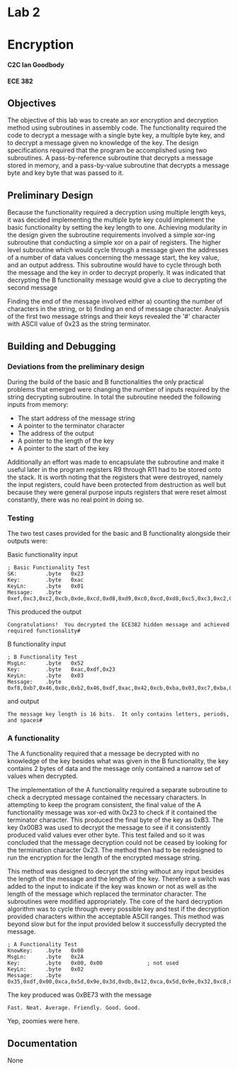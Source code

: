 # Lab 2
# Encryption
#### C2C Ian Goodbody
#### ECE 382

## Objectives

The objective of this lab was to create an xor encryption and decryption method using subroutines in assembly code. The functionality required the code  to decrypt a message with a single byte key, a multiple byte key, and to decrypt a message given no knowledge of the key. The design specifications required that the program be accomplished using two subroutines. A pass-by-reference subroutine that decrypts a message stored in memory, and a pass-by-value subroutine that decrypts a message byte and key byte that was passed to it. 

## Preliminary Design

Because the functionality required a decryption using multiple length keys, it was decided implementing the multiple byte key could implement the basic functionality by setting the key length to one. Achieving modularity in the design given the subroutine requirements involved a simple xor-ing subroutine that conducting a simple xor on a pair of registers. The higher level subroutine which would cycle through a message given the addresses of a number of data values concerning the message start, the key value, and an output address. This subroutine would have to cycle through both the message and the key in order to decrypt properly. It was indicated that decrypting the B functionality message would give a clue to decrypting the second message

Finding the end of the message involved either a) counting the number of characters in the string, or b) finding an end of message character. Analysis of the first two message strings and their keys revealed the '#' character with ASCII value of 0x23 as the string terminator.

## Building and Debugging

### Deviations from the preliminary design

During the build of the basic and B functionalities the only practical problems that emerged were changing the number of inputs required by the string decrypting subroutine. In total the subroutine needed the following inputs from memory:

* The start address of the message string
* A pointer to the terminator character
* The address of the output
* A pointer to the length of the key
* A pointer to the start of the key

Additionally an effort was made to encapsulate the subroutine and make it useful later in the program registers R9 through R11 had to be stored onto the stack. It is worth noting that the registers that were destroyed, namely the input registers, could have been protected from destruction as well but because they were general purpose inputs registers that were reset almost constantly, there was no real point in doing so.

### Testing

The two test cases provided for the basic and B functionality alongside their outputs were:

Basic functionality input
```Assembly
; Basic Functionality Test
SK:			.byte	0x23
Key:		.byte	0xac
KeyLn:		.byte	0x01
Message:	.byte	0xef,0xc3,0xc2,0xcb,0xde,0xcd,0xd8,0xd9,0xc0,0xcd,0xd8,0xc5,0xc3,0xc2,0xdf,0x8d,0x8c,0x8c,0xf5,0xc3,0xd9,0x8c,0xc8,0xc9,0xcf,0xde,0xd5,0xdc,0xd8,0xc9,0xc8,0x8c,0xd8,0xc4,0xc9,0x8c,0xe9,0xef,0xe9,0x9f,0x94,0x9e,0x8c,0xc4,0xc5,0xc8,0xc8,0xc9,0xc2,0x8c,0xc1,0xc9,0xdf,0xdf,0xcd,0xcb,0xc9,0x8c,0xcd,0xc2,0xc8,0x8c,0xcd,0xcf,0xc4,0xc5,0xc9,0xda,0xc9,0xc8,0x8c,0xde,0xc9,0xdd,0xd9,0xc5,0xde,0xc9,0xc8,0x8c,0xca,0xd9,0xc2,0xcf,0xd8,0xc5,0xc3,0xc2,0xcd,0xc0,0xc5,0xd8,0xd5,0x8f
````

This produced the output
````
Congratulations!  You decrypted the ECE382 hidden message and achieved required functionality#
````

B functionality input
````Assembly
; B Functionality Test
MsgLn:		.byte	0x52
Key:		.byte	0xac,0xdf,0x23
KeyLn:		.byte	0x03
Message:	.byte	0xf8,0xb7,0x46,0x8c,0xb2,0x46,0xdf,0xac,0x42,0xcb,0xba,0x03,0xc7,0xba,0x5a,0x8c,0xb3,0x46,0xc2,0xb8,0x57,0xc4,0xff,0x4a,0xdf,0xff,0x12,0x9a,0xff,0x41,0xc5,0xab,0x50,0x82,0xff,0x03,0xe5,0xab,0x03,0xc3,0xb1,0x4f,0xd5,0xff,0x40,0xc3,0xb1,0x57,0xcd,0xb6,0x4d,0xdf,0xff,0x4f,0xc9,0xab,0x57,0xc9,0xad,0x50,0x80,0xff,0x53,0xc9,0xad,0x4a,0xc3,0xbb,0x50,0x80,0xff,0x42,0xc2,0xbb,0x03,0xdf,0xaf,0x42,0xcf,0xba,0x50,0x8f
````
and output
````
The message key length is 16 bits.  It only contains letters, periods, and spaces#
````

### A functionality

The A functionality required that a message be decrypted with no knowledge of the key besides what was given in the B functionality, the key contains 2 bytes of data and the message only contained a narrow set of values when decrypted. 

The implementation of the A functionality required a separate subroutine to check a decrypted message contained the necessary characters. In attempting to keep the program consistent, the final value of the A functionality message was xor-ed with 0x23 to check if it contained the terminator character. This produced the final byte of the key as 0xB3. The key 0x00B3 was used to decrypt the message to see if it consistently produced valid values ever other byte. This test failed and so it was concluded that the message decryption could not be ceased by looking for the termination character 0x23. The method then had to be redesigned to run the encryption for the length of the encrypted message string.

This method was designed to decrypt the string without any input besides the length of the message and the length of the key. Therefore a switch was added to the input to indicate if the key was known or not as well as the length of the message which replaced the terminator character. The subroutines were modified appropriately. The core of the hard decryption algorithm was to cycle through every possible key and test if the decryption provided characters within the acceptable ASCII ranges. This method was beyond slow but for the input provided below it successfully decrypted the message.

````Assembly
; A Functionality Test
KnowKey:	.byte	0x00
MsgLn:		.byte	0x2A
Key:		.byte	0x00, 0x00				; not used
KeyLn:		.byte	0x02
Message:	.byte	0x35,0xdf,0x00,0xca,0x5d,0x9e,0x3d,0xdb,0x12,0xca,0x5d,0x9e,0x32,0xc8,0x16,0xcc,0x12,0xd9,0x16,0x90,0x53,0xf8,0x01,0xd7,0x16,0xd0,0x17,0xd2,0x0a,0x90,0x53,0xf9,0x1c,0xd1,0x17,0x90,0x53,0xf9,0x1c,0xd1,0x17,0x90
````

The key produced was 0xBE73 with the message
````
Fast. Neat. Average. Friendly. Good. Good.
````
Yep, zoomies were here.

## Documentation
None
